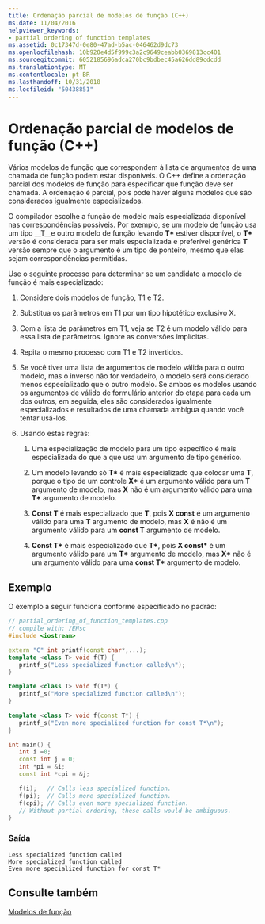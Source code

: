 ```yaml
---
title: Ordenação parcial de modelos de função (C++)
ms.date: 11/04/2016
helpviewer_keywords:
- partial ordering of function templates
ms.assetid: 0c17347d-0e80-47ad-b5ac-046462d9dc73
ms.openlocfilehash: 10b920e4d5f999c3a2c9649ceabb0369813cc401
ms.sourcegitcommit: 6052185696adca270bc9bdbec45a626dd89cdcdd
ms.translationtype: MT
ms.contentlocale: pt-BR
ms.lasthandoff: 10/31/2018
ms.locfileid: "50438851"
---
```

# <a name="partial-ordering-of-function-templates-c"></a>Ordenação parcial de modelos de função (C++)

Vários modelos de função que correspondem à lista de argumentos de uma chamada de função podem estar disponíveis. O C++ define a ordenação parcial dos modelos de função para especificar que função deve ser chamada. A ordenação é parcial, pois pode haver alguns modelos que são considerados igualmente especializados.

O compilador escolhe a função de modelo mais especializada disponível nas correspondências possíveis. Por exemplo, se um modelo de função usa um tipo __T__e outro modelo de função levando __T\*__  estiver disponível, o __T\*__  versão é considerada para ser mais especializada e preferível genérica __T__ versão sempre que o argumento é um tipo de ponteiro, mesmo que elas sejam correspondências permitidas.

Use o seguinte processo para determinar se um candidato a modelo de função é mais especializado:

1. Considere dois modelos de função, T1 e T2.

1. Substitua os parâmetros em T1 por um tipo hipotético exclusivo X.

1. Com a lista de parâmetros em T1, veja se T2 é um modelo válido para essa lista de parâmetros. Ignore as conversões implícitas.

1. Repita o mesmo processo com T1 e T2 invertidos.

1. Se você tiver uma lista de argumentos de modelo válida para o outro modelo, mas o inverso não for verdadeiro, o modelo será considerado menos especializado que o outro modelo. Se ambos os modelos usando os argumentos de válido de formulário anterior do etapa para cada um dos outros, em seguida, eles são considerados igualmente especializados e resultados de uma chamada ambígua quando você tentar usá-los.

1. Usando estas regras:

   1. Uma especialização de modelo para um tipo específico é mais especializada do que a que usa um argumento de tipo genérico.

   1. Um modelo levando só __T\*__  é mais especializado que colocar uma __T__, porque o tipo de um controle __X\*__  é um argumento válido para um __T__ argumento de modelo, mas __X__ não é um argumento válido para uma __T\*__  argumento de modelo.

   1. __Const T__ é mais especializado que __T__, pois __X const__ é um argumento válido para uma __T__ argumento de modelo, mas __X__ é não é um argumento válido para um __const T__ argumento de modelo.

   1. __Const T\*__  é mais especializado que __T\*__, pois __X const\*__  é um argumento válido para um __T\*__  argumento de modelo, mas __X\*__  não é um argumento válido para uma __const T\*__  argumento de modelo.

## <a name="example"></a>Exemplo

O exemplo a seguir funciona conforme especificado no padrão:

```cpp
// partial_ordering_of_function_templates.cpp
// compile with: /EHsc
#include <iostream>

extern "C" int printf(const char*,...);
template <class T> void f(T) {
   printf_s("Less specialized function called\n");
}

template <class T> void f(T*) {
   printf_s("More specialized function called\n");
}

template <class T> void f(const T*) {
   printf_s("Even more specialized function for const T*\n");
}

int main() {
   int i =0;
   const int j = 0;
   int *pi = &i;
   const int *cpi = &j;

   f(i);   // Calls less specialized function.
   f(pi);  // Calls more specialized function.
   f(cpi); // Calls even more specialized function.
   // Without partial ordering, these calls would be ambiguous.
}
```

### <a name="output"></a>Saída

```Output
Less specialized function called
More specialized function called
Even more specialized function for const T*
```

## <a name="see-also"></a>Consulte também

[Modelos de função](../cpp/function-templates.md)
